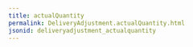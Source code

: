 ```yaml
---
title: actualQuantity
permalink: DeliveryAdjustment.actualQuantity.html
jsonid: deliveryadjustment_actualquantity
---
```

